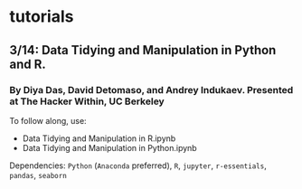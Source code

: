 # tutorials

## 3/14: Data Tidying and Manipulation in Python and R. 
### By Diya Das, David Detomaso, and Andrey Indukaev. Presented at The Hacker Within, UC Berkeley
To follow along, use:
- Data Tidying and Manipulation in R.ipynb
- Data Tidying and Manipulation in Python.ipynb

Dependencies: `Python` (`Anaconda` preferred), `R`, `jupyter`, `r-essentials`, `pandas`, `seaborn`
